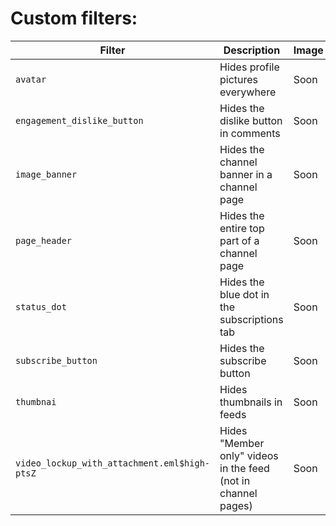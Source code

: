 # Custom filters:

| Filter                                  | Description                                                 | Image |
|-----------------------------------------|-------------------------------------------------------------|-------|
| `avatar`                                | Hides profile pictures everywhere                           | Soon  |
| `engagement_dislike_button`             | Hides the dislike button in comments                        | Soon  |
| `image_banner`                          | Hides the channel banner in a channel page                  | Soon  |
| `page_header`                           | Hides the entire top part of a channel page                 | Soon  |
| `status_dot`                            | Hides the blue dot in the subscriptions tab                 | Soon  |
| `subscribe_button`                      | Hides the subscribe button                                  | Soon  |
| `thumbnai`                              | Hides thumbnails in feeds                                   | Soon  |
| `video_lockup_with_attachment.eml$high-ptsZ` | Hides "Member only" videos in the feed (not in channel pages) | Soon  |
